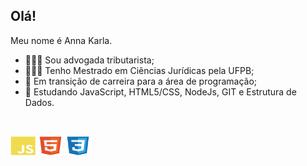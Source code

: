 ## Olá!

Meu nome é Anna Karla.

- 👩🏻‍💼 Sou advogada tributarista;
- 👩🏻‍🏫 Tenho Mestrado em Ciências Jurídicas pela UFPB;
- 📍 Em transição de carreira para a área de programação;
- 🌱 Estudando JavaScript, HTML5/CSS, NodeJs, GIT e Estrutura de Dados.

##

  <div style="display: inline_block"><br>
  <img align="center" alt="Anna-Js" height="30" width="40" src="https://raw.githubusercontent.com/devicons/devicon/master/icons/javascript/javascript-plain.svg">
  <img align="center" alt="Anna-HTML" height="30" width="40" src="https://raw.githubusercontent.com/devicons/devicon/master/icons/html5/html5-original.svg">
  <img align="center" alt="Anna-CSS" height="30" width="40" src="https://raw.githubusercontent.com/devicons/devicon/master/icons/css3/css3-original.svg">

</div>
